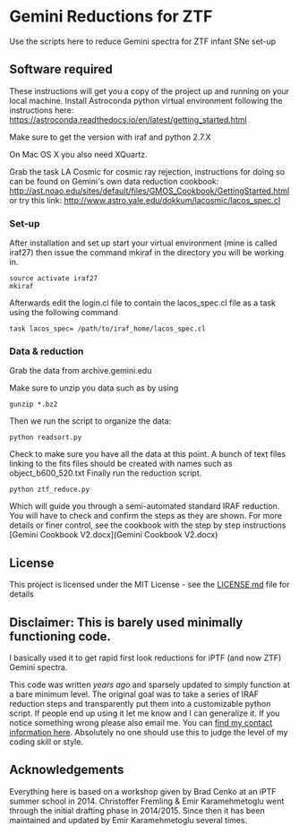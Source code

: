 # Gemini Reductions for ZTF

Use the scripts here to reduce Gemini spectra for ZTF infant SNe set-up

## Software required

These instructions will get you a copy of the project up and running on your local machine. Install Astroconda python virtual environment following the instructions here:
https://astroconda.readthedocs.io/en/latest/getting_started.html

Make sure to get the version with iraf and python 2.7.X

On Mac OS X you also need XQuartz.


Grab the task LA Cosmic for cosmic ray rejection, instructions for doing so can be found on Gemini's own data reduction cookbook:
http://ast.noao.edu/sites/default/files/GMOS_Cookbook/GettingStarted.html
or try this link:
http://www.astro.yale.edu/dokkum/lacosmic/lacos_spec.cl

### Set-up

After installation and set up start your virtual environment (mine is called iraf27) then issue the command mkiraf in the directory you will be working in.

```
source activate iraf27
mkiraf
```

Afterwards edit the login.cl file to contain the lacos_spec.cl file as a task using the following command

```
task lacos_spec= /path/to/iraf_home/lacos_spec.cl
```

### Data & reduction

Grab the data from archive.gemini.edu

Make sure to unzip you data such as by using

```
gunzip *.bz2
```

Then we run the script to organize the data:

```
python readsort.py
```
Check to make sure you have all the data at this point. A bunch of text files linking to the fits files should be created with names such as object_b600_520.txt
Finally run the reduction script.

```
python ztf_reduce.py
```

Which will guide you through a semi-automated standard IRAF reduction. You will have to check and confirm the steps as they are shown. For more details or finer control, see the cookbook with the step by step instructions [Gemini Cookbook V2.docx](Gemini Cookbook V2.docx)


## License

This project is licensed under the MIT License - see the [LICENSE.md](LICENSE.md) file for details

## Disclaimer: This is barely used minimally functioning code.
I basically used it to get rapid first look reductions for iPTF (and now ZTF) Gemini spectra.

This code was written *years ago* and sparsely updated to simply function at a bare minimum level. The original goal was to take a series of IRAF reduction steps and transparently put them into a customizable python script. If people end up using it let me know and I can generalize it. If you notice something wrong please also email me. You can [find my contact information here](http://www.su.se/english/profiles/emka6994). Absolutely no one should use this to judge the level of my coding skill or style.

## Acknowledgements
Everything here is based on a workshop given by Brad Cenko at an iPTF summer school in 2014. Christoffer Fremling & Emir Karamehmetoglu went through the initial drafting phase in 2014/2015. Since then it has been maintained and updated by Emir Karamehmetoglu several times.
